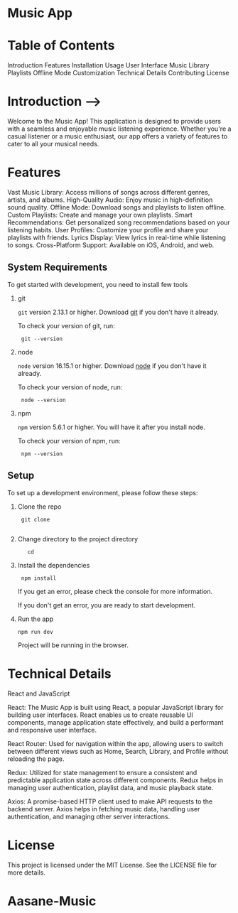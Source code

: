 # Music App 

# Table of Contents

Introduction
Features
Installation
Usage
User Interface
Music Library
Playlists
Offline Mode
Customization
Technical Details
Contributing
License


 # Introduction -->

Welcome to the Music App! This application is designed to provide users with a seamless and enjoyable music listening experience. Whether you're a casual listener or a music enthusiast, our app offers a variety of features to cater to all your musical needs.


# Features

Vast Music Library: Access millions of songs across different genres, artists, and albums.
High-Quality Audio: Enjoy music in high-definition sound quality.
Offline Mode: Download songs and playlists to listen offline.
Custom Playlists: Create and manage your own playlists.
Smart Recommendations: Get personalized song recommendations based on your listening habits.
User Profiles: Customize your profile and share your playlists with friends.
Lyrics Display: View lyrics in real-time while listening to songs.
Cross-Platform Support: Available on iOS, Android, and web.


## System Requirements

To get started with development, you need to install few tools

1. git 
   
   `git` version 2.13.1 or higher. Download [git](https://git-scm.com/downloads) if you don't have it already.

   To check your version of git, run:

   ```shell
    git --version
   ```

2. node 
   
   `node` version 16.15.1 or higher. Download [node](https://nodejs.org/en/download/) if you don't have it already.

   To check your version of node, run:

   ```
    node --version
   ```

3. npm
  
   `npm` version 5.6.1 or higher. You will have it after you install node.

   To check your version of npm, run:

   ```shell
    npm --version
   ```

## Setup

To set up a development environment, please follow these steps:

1. Clone the repo

   ```
    git clone
    
   ```

2. Change directory to the project directory

    ```
       cd 
    ```

3. Install the dependencies
   
    ```shell
     npm install
    ```

    If you get an error, please check the console for more information.

    If you don't get an error, you are ready to start development.

4. Run the app
   
    ```
    npm run dev
    ```

    Project will be running in the browser.

   
 # Technical Details

React and JavaScript

React: The Music App is built using React, a popular JavaScript library for building user interfaces. React enables us to create reusable UI components, manage application state effectively, and build a performant and responsive user interface.

React Router: Used for navigation within the app, allowing users to switch between different views such as Home, Search, Library, and Profile without reloading the page.

Redux: Utilized for state management to ensure a consistent and predictable application state across different components. Redux helps in managing user authentication, playlist data, and music playback state.

Axios: A promise-based HTTP client used to make API requests to the backend server. Axios helps in fetching music data, handling user authentication, and managing other server interactions.

# License

This project is licensed under the MIT License. See the LICENSE file for more details.



#
# Aasane-Music
